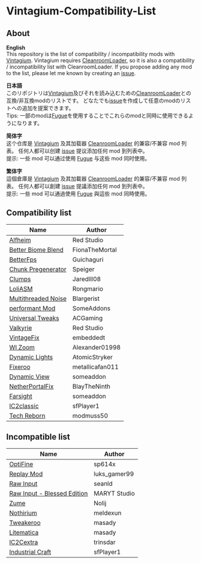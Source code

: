# Vintagium-Compatibility-List
## About  
**English**  
This repository is the list of compatibility / incompatibility mods with [Vintagium](https://github.com/Asek3/sodium-1.12). Vintagium requires [CleanroomLoader](https://github.com/CleanroomMC/CleanroomMMC), so it is also a compatibility / incompatibility list with CleanroomLoader. If you propose adding any mod to the list, please let me known by creating an [issue](https://github.com/daizu-007/Vintagium-Compatibility-List/issues).
  
**日本語**  
このリポジトリは[Vintagium](https://github.com/Asek3/sodium-1.12)及びそれを読み込むための[CleanroomLoader](https://github.com/CleanroomMC/CleanroomMMC)との互換/非互換modのリストです。
どなたでも[issue](https://github.com/daizu-007/Vintagium-Compatibility-List/issues)を作成して任意のmodのリストへの追加を提案できます。  
Tips: 一部のmodは[Fugue](https://github.com/CleanroomMC/Fugue)を使用することでこれらのmodと同時に使用できるようになります。  
  
**简体字**  
这个仓库是 [Vintagium](https://github.com/Asek3/sodium-1.12) 及其加载器 [CleanroomLoader](https://github.com/CleanroomMC/CleanroomMMC) 的兼容/不兼容 mod 列表。 任何人都可以创建 [issue](https://github.com/daizu-007/Vintagium-Compatibility-List/issues) 提议添加任何 mod 到列表中。  
提示: 一些 mod 可以通过使用 [Fugue](https://github.com/CleanroomMC/Fugue) 与这些 mod 同时使用。 
  
**繁体字**  
這個倉庫是 [Vintagium](https://github.com/Asek3/sodium-1.12) 及其加載器 [CleanroomLoader](https://github.com/CleanroomMC/CleanroomMMC) 的兼容/不兼容 mod 列表。 任何人都可以創建 [issue](https://github.com/daizu-007/Vintagium-Compatibility-List/issues) 提議添加任何 mod 到列表中。  
提示: 一些 mod 可以通過使用 [Fugue](https://github.com/CleanroomMC/Fugue) 與這些 mod 同時使用。  

## Compatibility list
|Name|Author|
|----|----|
|[Alfheim](https://www.curseforge.com/minecraft/mc-mods/alfheim-lighting-engine)|Red Studio|
|[Better Biome Blend](https://github.com/FionaTheMortal/better-biome-blend)|FionaTheMortal|
|[BetterFps](https://www.curseforge.com/minecraft/mc-mods/betterfps)|Guichaguri|
|[Chunk Pregenerator](https://www.curseforge.com/projects/267193)|Speiger|
|[Clumps](https://www.curseforge.com/projects/256717)|Jaredlll08|
|[LoliASM](https://www.curseforge.com/projects/460609)|Rongmario|
|[Multithreaded Noise](http://bloodnbonesgaming.com/)|Blargerist|
|[performant Mod](https://www.curseforge.com/projects/354143)|SomeAddons|
|[Universal Tweaks](https://www.curseforge.com/projects/705000)|ACGaming|
|[Valkyrie](https://www.curseforge.com/projects/874067)|Red Studio|
|[VintageFix](https://www.curseforge.com/projects/871198)|embeddedt|
|[WI Zoom](https://www.curseforge.com/projects/349630)|Alexander01998|
|[Dynamic Lights](https://www.curseforge.com/projects/227874)|AtomicStryker|
|[Fixeroo](https://www.curseforge.com/minecraft/mc-mods/xp-orb-clump)|metallicafan011|
|[Dynamic View](https://www.curseforge.com/minecraft/mc-mods/dynamic-view)|someaddon|
|[NetherPortalFix](https://www.curseforge.com/minecraft/mc-mods/netherportalfix)|BlayTheNinth|
|[Farsight](https://www.curseforge.com/minecraft/mc-mods/farsight)|someaddon|
|[IC2classic](https://www.curseforge.com/minecraft/mc-mods/ic2-classic)|sfPlayer1|
|[Tech Reborn](https://www.curseforge.com/minecraft/mc-mods/techreborn)|modmuss50|
  
## Incompatible list
|Name|Author|
|----|----|
|[OptiFine](https://optifine.net/)|sp614x|
|[Replay Mod](https://www.replaymod.com/)|luks_gamer99|
|[Raw Input](https://www.curseforge.com/projects/749722)|seanld|
|[Raw Input - Blessed Edition](https://www.curseforge.com/projects/940930)|MARYT Studio|
|[Zume](https://www.curseforge.com/minecraft/mc-mods/zume)|Nolij|
|[Nothirium](https://www.curseforge.com/minecraft/mc-mods/nothirium)|meldexun|
|[Tweakeroo](https://www.curseforge.com/minecraft/mc-mods/tweakeroo)|masady|
|[Litematica](https://www.curseforge.com/minecraft/mc-mods/litematica)|masady|
|[IC2Cextra](https://www.curseforge.com/minecraft/mc-mods/ic2c-extras)|trinsdar|
|[Industrial Craft](https://www.curseforge.com/minecraft/mc-mods/industrial-craft)|sfPlayer1|


